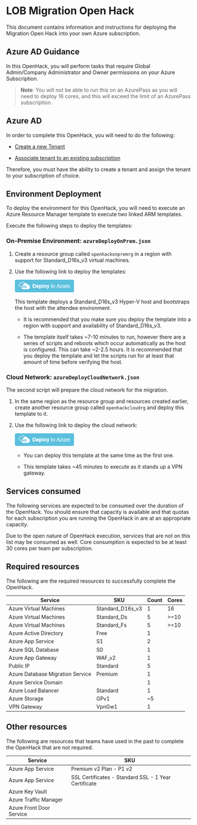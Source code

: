 # LOB Migration Open Hack

This document contains information and instructions for deploying the Migration Open Hack into your own Azure subscription.  

## Azure AD Guidance

In this OpenHack, you will perform tasks that require Global Admin/Company Administrator and Owner permissions on your Azure Subscription.

>**Note**: You will not be able to run this on an AzurePass as you will need to deploy 16 cores, and this will exceed the limit of an AzurePass subscription.

## Azure AD

In order to complete this OpenHack, you will need to do the following:

* [Create a new Tenant](https://docs.microsoft.com/en-us/azure/active-directory/develop/quickstart-create-new-tenant)  

* [Associate tenant to an existing subscription](https://docs.microsoft.com/en-us/azure/active-directory/fundamentals/active-directory-how-subscriptions-associated-directory)  

Therefore, you must have the ability to create a tenant and assign the tenant to your subscription of choice.  

## Environment Deployment

To deploy the environment for this OpenHack, you will need to execute an Azure Resource Manager template to execute two linked ARM templates.  

Execute the following steps to deploy the templates:

### On-Premise Environment: `azureDeployOnPrem.json`

1) Create a resource group called `openhackonpremrg` in a region with support for Standard\_D16s\_v3 virtual machines.  

2) Use the following link to deploy the templates:  

    [![Deploy to Azure](OpenHack_BYOS-Migrationimages/media/image1.png)](https://portal.azure.com/#create/Microsoft.Template/uri/https%3A%2F%2Fopenhackguides.blob.core.windows.net%2Fopenhack-common-deploy%2Fmigration%2FazuredeployOnPrem.json)  

    This template deploys a Standard\_D16s\_v3 Hyper-V host and bootstraps the host with the attendee environment.

    * It is recommended that you make sure you deploy the template into a region with support and availability of Standard\_D16s\_v3.

    * The template itself takes \~7-10 minutes to run, however there are a series of scripts and reboots which occur automatically as the host is configured. This can take \~2-2.5 hours. It is recommended that you deploy the template and let the scripts run for at least that amount of time before verifying the host.

### Cloud Network: `azureDeployCloudNetwork.json`

The second script will prepare the cloud network for the migration.

1) In the same region as the resource group and resources created earlier, create another resource group called `openhackcloudrg` and deploy this template to it.

2) Use the following link to deploy the cloud network:

    [![Deploy to Azure](OpenHack_BYOS-Migrationimages/media/image1.png)](https://portal.azure.com/#create/Microsoft.Template/uri/https%3A%2F%2Fopenhackguides.blob.core.windows.net%2Fopenhack-common-deploy%2Fmigration%2FazuredeployCloudNetwork.json)  

    * You can deploy this template at the same time as the first one.

    * This template takes \~45 minutes to execute as it stands up a VPN gateway.

## Services consumed

The following services are expected to be consumed over the duration of
the OpenHack. You should ensure that capacity is available and that
quotas for each subscription you are running the OpenHack in are at an
appropriate capacity.

Due to the open nature of OpenHack execution, services that are not on
this list may be consumed as well. Core consumption is expected to be at
least 30 cores per team per subscription.

## Required resources

The following are the required resources to successfully complete the
OpenHack.

| Service                          | SKU                | Count | Cores |
|----------------------------------|--------------------|-------|-------|
| Azure Virtual Machines           | Standard\_D16s\_v3 | 1     | 16    |
| Azure Virtual Machines           | Standard\_Ds       | 5     | >=10  |
| Azure Virtual Machines           | Standard\_Fs       | 5     | >=10  |
| Azure Active Directory           | Free               | 1     |       |
| Azure App Service                | S1                 | 2     |       |
| Azure SQL Database               | S0                 | 1     |       |
| Azure App Gateway                | WAF\_v2            | 1     |       |
| Public IP                        | Standard           | 5     |       |
| Azure Database Migration Service | Premium            | 1     |       |
| Azure Service Domain             |                    | 1     |       |
| Azure Load Balancer              | Standard           | 1     |       |
| Azure Storage                    | GPv1               | ~5    |       |
| VPN Gateway                      | VpnGw1             | 1     |       |

## Other resources

The following are resources that teams have used in the past to complete
the OpenHack that are not required.

| Service                          | SKU                     |
|----------------------------------|-------------------------|
| Azure App Service                | Premium v2 Plan - P1 v2 |
| Azure App Service                | SSL Certificates - Standard SSL - 1 Year Certificate |  
| Azure Key Vault                  |                         |  
| Azure Traffic Manager            |                         |  
| Azure Front Door Service         |                         |  
